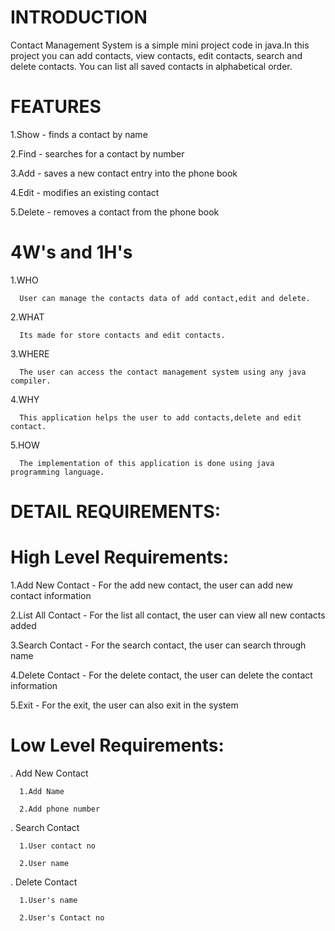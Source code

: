 # INTRODUCTION

Contact Management System is a simple mini project code in java.In this project you can add contacts, view contacts, edit contacts, search and delete contacts. You can list all saved contacts in alphabetical order.

# FEATURES

1.Show - finds a contact by name

2.Find - searches for a contact by number

3.Add - saves a new contact entry into the phone book

4.Edit - modifies an existing contact

5.Delete - removes a contact from the phone book

# 4W's and 1H's

1.WHO

      User can manage the contacts data of add contact,edit and delete.

2.WHAT

      Its made for store contacts and edit contacts.

3.WHERE

      The user can access the contact management system using any java compiler.

4.WHY

      This application helps the user to add contacts,delete and edit contact.

5.HOW

      The implementation of this application is done using java programming language.

# DETAIL REQUIREMENTS:

# High Level Requirements:

1.Add New Contact - For the add new contact, the user can add new contact information

2.List All Contact - For the list all contact, the user can view all new contacts added

3.Search Contact - For the search contact, the user can search through name

4.Delete Contact - For the delete contact, the user can delete the contact information

5.Exit - For the exit, the user can also exit in the system


# Low Level Requirements:

 . Add New Contact

      1.Add Name

      2.Add phone number

 . Search Contact
    
      1.User contact no

      2.User name
    
 . Delete Contact
  
      1.User's name

      2.User's Contact no
